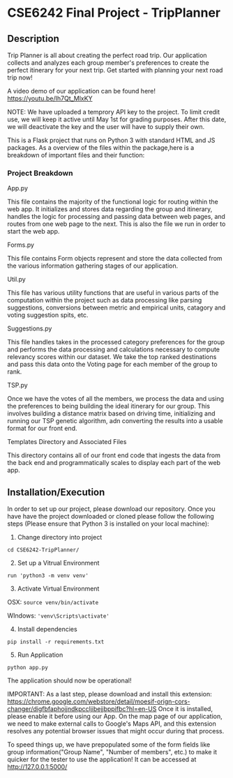 # CSE6242 Final Project - TripPlanner

## Description

Trip Planner is all about creating the perfect road trip. Our application collects and analyzes each group member's preferences to create the perfect itinerary for your next trip. Get started with planning your next road trip now!

A video demo of our application can be found here! 
https://youtu.be/Ih7Qt_MlxKY

NOTE: We have uploaded a temprory API key to the project. To limit credit use, we will keep it active until May 1st for grading purposes. After this date, we will deactivate the key and the user will have to supply their own. 

This is a Flask project that runs on Python 3 with standard HTML and JS packages. As a overview of the files within the package,here is a breakdown of important files and their function:

### Project Breakdown

App.py

This file contains the majority of the functional logic for routing within the web app. It initializes and stores data 
regarding the group and itinerary, handles the logic for processing and passing data between web pages, and routes from one
web page to the next. This is also the file we run in order to start the web app.

Forms.py

This file contains Form objects represent and store the data collected from the various information gathering stages of our application.

Util.py

This file has various utility functions that are useful in various parts of the computation within the project such as 
data processing like parsing suggestions, conversions between metric and empirical units, catagory and voting suggestion spits, etc.

Suggestions.py

This file handles takes in the processed category preferences for the group and performs the data processing and calculations 
necessary to compute relevancy scores within our dataset. We take the top ranked destinations and pass this data onto the Voting
page for each member of the group to rank.

TSP.py

Once we have the votes of all the members, we process the data and using the preferences to being building the ideal 
itinerary for our group. This involves building a distance matrix based on driving time, initializing and running our TSP genetic
algorithm, adn converting the results into a usable format for our front end. 

Templates Directory and Associated Files

This directory contains all of our front end code that ingests the data from the back end and programmatically scales to 
display each part of the web app.


## Installation/Execution

In order to set up our project, please download our repository. Once you have have the project downloaded or cloned please follow the following steps (Please ensure that Python 3 is installed on your local machine):

1. Change directory into project

`cd CSE6242-TripPlanner/`

2. Set up a Vitrual Environment 

`run 'python3 -m venv venv'`

3. Activate Virtual Environment

OSX: `source venv/bin/activate`

WIndows: `'venv\Scripts\activate'`

4. Install dependencies

`pip install -r requirements.txt`

5. Run Application

`python app.py`

The application should now be operational! 

IMPORTANT: As a last step, please download and install this extension:
https://chrome.google.com/webstore/detail/moesif-orign-cors-changer/digfbfaphojjndkpccljibejjbppifbc?hl=en-US
Once it is installed, please enable it before using our App. On the map page of our application, 
we need to make external calls to Google's Maps API, and this extension resolves any potential browser issues that might 
occur during that process.

To speed things up, we have prepopulated some of the form fields like group 
information("Group Name", "Number of members", etc.) to make it quicker for the tester to use the application! 
It can be accessed at http://127.0.0.1:5000/
